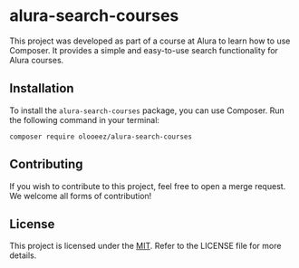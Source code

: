 # alura-search-courses

This project was developed as part of a course at Alura to learn how to use Composer. It provides a simple and easy-to-use search functionality for Alura courses.

## Installation

To install the `alura-search-courses` package, you can use Composer. Run the following command in your terminal:

```
composer require olooeez/alura-search-courses
```

## Contributing

If you wish to contribute to this project, feel free to open a merge request. We welcome all forms of contribution!

## License

This project is licensed under the [MIT](https://gitlab.com/alura-courses-code/php/alura-search-courses/-/blob/main/LICENSE). Refer to the LICENSE file for more details.

